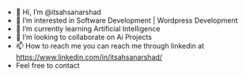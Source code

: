 - 👋 Hi, I’m @itsahsanarshad
- 👀 I’m interested in Software Development | Wordpress Development
- 🌱 I’m currently learning Artificial Intelligence
- 💞️ I’m looking to collaborate on Ai Projects
- 📫 How to reach me you can reach me through linkedin at https://www.linkedin.com/in/itsahsanarshad/
- Feel free to contact

<!---
itsahsanarshad/itsahsanarshad is a ✨ special ✨ repository because its `README.md` (this file) appears on your GitHub profile.
You can click the Preview link to take a look at your changes.
--->
